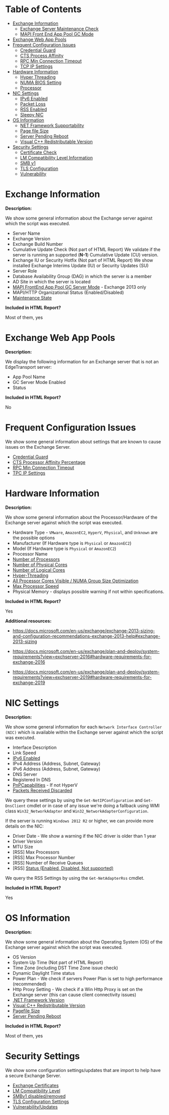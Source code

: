 
Table of Contents
=================

<!-- toc -->
- [Exchange Information](#Exchange-Information)
    + [Exchange Server Maintenance Check](ExchangeInformation/ExchangeServerMaintenanceCheck.md)
    + [MAPI Front End App Pool GC Mode](ExchangeInformation/MAPIFrontEndAppPoolGCModeCheck.md)
- [Exchange Web App Pools](#Exchange-Web-App-Pools)
- [Frequent Configuration Issues](#Frequent-Configuration-Issues)
    + [Credential Guard](FrequentConfigurationIssues/CredentialGuardCheck.md)
    + [CTS Process Affinity](FrequentConfigurationIssues/CTSProcessorAffinityPercentageCheck.md)
    + [RPC Min Connection Timeout](FrequentConfigurationIssues/RPCMinConnectionTimeoutCheck.md)
    + [TCP IP Settings](FrequentConfigurationIssues/TCPIPSettingsCheck.md)
- [Hardware Information](#Hardware-Information)
    + [Hyper Threading](HardwareInformation/HyperThreadingCheck.md)
    + [NUMA BIOS Setting](HardwareInformation/NumaBiosCheck.md)
    + [Processor](HardwareInformation/Processor.md)
- [NIC Settings](#NIC-Settings)
    + [IPv6 Enabled](NICSettings/IPv6EnabledCheck.md)
    + [Packet Loss](NICSettings/PacketsLossCheck.md)
    + [RSS Enabled](NICSettings/RSSEnabledCheck.md)
    + [Sleepy NIC](NICSettings/SleepyNICCheck.md)
- [OS Information](#OS-Information)
    + [NET Framework Supportability](OSInformation/NETFrameworkSupportabilityCheck.md)
    + [Page file Size](OSInformation/PagefileSizeCheck.md)
    + [Server Pending Reboot](OSInformation/ServerPendingRebootCheck.md)
    + [Visual C++ Redistributable Version](OSInformation/VisualCRedistributableVersionCheck.md)
- [Security Settings](#Security-Settings)
    + [Certificate Check](SecuritySettings/CertificateCheck.md)
    + [LM Compatibility Level Information](SecuritySettings/LMCompatibilityLevelInformationCheck.md)
    + [SMB v1](SecuritySettings/SMBv1Check.md)
    + [TLS Configuration](SecuritySettings/TLSConfigurationCheck.md)
    + [Vulnerability](SecuritySettings/VulnerabilityCheck.md)
<!-- tocstop -->

# Exchange Information

**Description:**

We show some general information about the Exchange server against which the script was executed.

- Server Name
- Exchange Version
- Exchange Build Number
- Cumulative Update Check (Not part of HTML Report)
We validate if the server is running an supported (**N-1**) Cumulative Update (CU) version.
- Exchange IU or Security Hotfix (Not part of HTML Report)
We show installed Exchange Interims Update (IU) or Security Updates (SU)
- Server Role
- Database Availability Group (DAG) in which the server is a member
- AD Site in which the server is located
- [MAPI FrontEnd App Pool GC Server Mode](ExchangeInformation/MAPIFrontEndAppPoolGCModeCheck.md) - Exchange 2013 only
- MAPI/HTTP Organizational Status (Enabled/Disabled)
- [Maintenance State](ExchangeInformation/ExchangeServerMaintenanceCheck.md)

**Included in HTML Report?**

Most of them, yes

# Exchange Web App Pools

**Description:**

We display the following information for an Exchange server that is not an EdgeTransport server:
- App Pool Name
- GC Server Mode Enabled
- Status

**Included in HTML Report?**

No

# Frequent Configuration Issues

We show some general information about settings that are known to cause issues on the Exchange Server.

- [Credential Guard](FrequentConfigurationIssues/CredentialGuardCheck.md)
- [CTS Processor Affinity Percentage](FrequentConfigurationIssues/CTSProcessorAffinityPercentageCheck.md)
- [RPC Min Connection Timeout](FrequentConfigurationIssues/RPCMinConnectionTimeoutCheck.md)
- [TPC IP Settings](FrequentConfigurationIssues/TCPIPSettingsCheck.md)

# Hardware Information

**Description:**

We show some general information about the Processor/Hardware of the Exchange server against which the script was executed.

- Hardware Type - `VMware`, `AmazonEC2`, `HyperV`, `Physical`, and `Unknown` are the possible options
- Manufacturer (If Hardware type is `Physical` or `AmazonEC2`)
- Model (If Hardware type is `Physical` or `AmazonEC2`)
- Processor Name
- [Number of Processors](HardwareInformation/Processor.md#Number-Of-Processors)
- [Number of Physical Cores](HardwareInformation/Processor.md#Number-Of-Logical-and-Physical-Cores)
- [Number of Logical Cores](HardwareInformation/Processor.md#Number-Of-Logical-and-Physical-Cores)
- [Hyper-Threading](HardwareInformation/HyperThreadingCheck.md)
- [All Processor Cores Visible / NUMA Group Size Optimization](HardwareInformation/NumaBiosCheck.md)
- [Max Processor Speed](HardwareInformation/Processor.md#Max-Processor-Speed)
- Physical Memory - displays possible warning if not within specifications.

**Included in HTML Report?**

Yes

**Additional resources:**

- https://docs.microsoft.com/en-us/exchange/exchange-2013-sizing-and-configuration-recommendations-exchange-2013-help#exchange-2013-sizing

- https://docs.microsoft.com/en-us/exchange/plan-and-deploy/system-requirements?view=exchserver-2016#hardware-requirements-for-exchange-2016

- https://docs.microsoft.com/en-us/exchange/plan-and-deploy/system-requirements?view=exchserver-2019#hardware-requirements-for-exchange-2019

# NIC Settings

**Description:**

We show some general information for each `Network Interface Controller (NIC)` which is available within the Exchange server against which the script was executed.

- Interface Description
- Link Speed
- [IPv6 Enabled](NICSettings/IPv6EnabledCheck.md)
- IPv4 Address (Address, Subnet, Gateway)
- IPv6 Address (Address, Subnet, Gateway)
- DNS Server
- Registered In DNS
- [PnPCapabilities](NICSettings/SleepyNICCheck.md) - If not HyperV
- [Packets Received Discarded](NICSettings/PacketsLossCheck.md)

We query these settings by using the `Get-NetIPConfiguration` and `Get-DnsClient` cmdlet or in case of any issue we're doing a fallback using WMI class `Win32_NetworkAdapter` and `Win32_NetworkAdapterConfiguration`.

If the server is running `Windows 2012 R2` or higher, we can provide more details on the NIC:

- Driver Date - We show a warning if the NIC driver is older than 1 year
- Driver Version
- MTU Size
- [RSS] Max Processors
- [RSS] Max Processor Number
- [RSS] Number of Receive Queues
- [RSS] [Status (Enabled, Disabled, Not supported)](NICSettings/RSSEnabledCheck.md)

We query the RSS Settings by using the `Get-NetAdapterRss` cmdlet.

**Included in HTML Report?**

Yes

# OS Information

**Description:**

We show some general information about the Operating System (OS) of the Exchange server against which the script was executed.

- OS Version
- System Up Time (Not part of HTML Report)
- Time Zone (including DST Time Zone issue check)
- Dynamic Daylight Time status
- Power Plan - We check if servers Power Plan is set to high performance (recommended)
- Http Proxy Setting - We check if a Win Http Proxy is set on the Exchange server (this can cause client connectivity issues)
- [.NET Framework Version](OSInformation/NETFrameworkSupportabilityCheck.md)
- [Visual C++ Redistributable Version](OSInformation/VisualCRedistributableVersionCheck.md)
- [Pagefile Size](OSInformation/PagefileSizeCheck.md)
- [Server Pending Reboot](OSInformation/ServerPendingRebootCheck.md)

**Included in HTML Report?**

Most of them, yes

# Security Settings

We show some configuration settings/updates that are import to help have a secure Exchange Server.

- [Exchange Certificates](SecuritySettings/CertificateCheck.md)
- [LM Compatibility Level](SecuritySettings/LMCompatibilityLevelInformationCheck.md)
- [SMBv1 disabled/removed](SecuritySettings/SMBv1Check.md)
- [TLS Configuration Settings](SecuritySettings/TLSConfigurationCheck.md)
- [Vulnerability/Updates](SecuritySettings/VulnerabilityCheck.md)